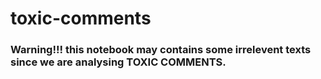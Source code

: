 # toxic-comments

### Warning!!! this notebook may contains some irrelevent texts since we are analysing TOXIC COMMENTS.

